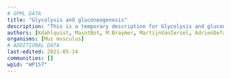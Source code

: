 ```yaml
---
# GPML DATA
title: "Glycolysis and gluconeogenesis"
description: "This is a temporary description for Glycolysis and gluconeogenesis"
authors: [Kdahlquist, MaintBot, M.Braymer, MartijnVanIersel, AdrienDefay, Thomas, Christine Chichester, Egonw, Liisa18, AlexanderPico, Gharding, Mkutmon, Eweitz]
organisms: [Mus musculus]
# ADDITIONAL DATA
last-edited: 2021-05-14
communities: []
wpid: "WP157"
---
```

